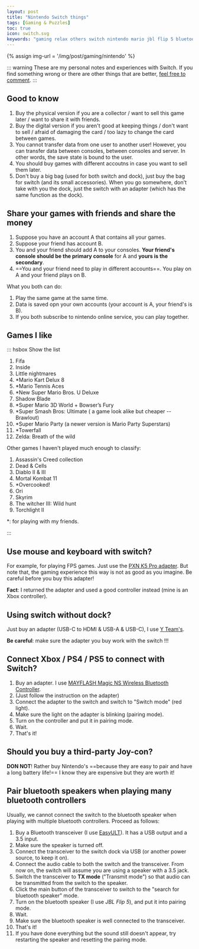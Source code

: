 ```yaml
---
layout: post
title: "Nintendo Switch things"
tags: [Gaming & Puzzles]
toc: true
icon: switch.svg
keywords: "gaming relax others switch nintendo mario jbl flip 5 bluetooth speaker connection controllers transmitter receiver joy-con xbox ps ps4 ps5"
---
```


{% assign img-url = '/img/post/gaming/nintendo' %}

::: warning
These are my personal notes and experiences with Switch. If you find something wrong or there are other things that are better, [feel free to comment](https://github.com/dinhanhthi/dinhanhthi.com/discussions).
:::

## Good to know

1. Buy the physical version if you are a collector / want to sell this game later / want to share it with friends.
2. Buy the digital version if you aren't good at keeping things / don't want to sell / afraid of damaging the card / too lazy to change the card between games.
3. You cannot transfer data from one user to another user! However, you can transfer data between consoles, between consoles and server. In other words, the save state is bound to the user.
4. You should buy games with different accoutns in case you want to sell them later.
5. Don't buy a big bag (used for both switch and dock), just buy the bag for switch (and its small accessories). When you go somewhere, don't take with you the dock, just the switch with an adapter (which has the same function as the dock).

## Share your games with friends and share the money

1. Suppose you have an account A that contains all your games.
2. Suppose your friend has account B.
3. You and your friend should add A to your consoles. **Your friend's console should be the primary console** for A and **yours is the secondary**.
4. ==You and your friend need to play in different accounts==. You play on A and your friend plays on B.

What you both can do:

1. Play the same game at the same time.
2. Data is saved opn your own accounts (your account is A, your friend's is B).
3. If you both subscribe to nintendo online service, you can play together.

## Games I like

::: hsbox Show the list

1. Fifa
2. Inside
3. Little nightmares
4. *Mario Kart Delux 8
5. *Mario Tennis Aces
6. *New Super Mario Bros. U Deluxe
7. Shadow Blade
8. *Super Mario 3D World + Bowser’s Fury
9. *Super Smash Bros: Ultimate ( a game look alike but cheaper -- Brawlout)
10. *Super Mario Party (a newer version is Mario Party Superstars)
11. *Towerfall
12. Zelda: Breath of the wild

Other games I haven't played much enough to classify:

1. Assassin's Creed collection
2. Dead & Cells
3. Diablo II & III
4. Mortal Kombat 11
5. *Overcooked!
6. Ori
7. Skyrim
8. The witcher III: Wild hunt
9. Torchlight II

*: for playing with my friends.

:::

## Use mouse and keyboard with switch?

For example, for playing FPS games. Just use the [PXN K5 Pro adapter](https://www.amazon.fr/gp/product/B08P5L24HZ). But note that, the gaming experience this way is not as good as you imagine. Be careful before you buy this adapter!

**Fact**: I returned the adapter and used a good controller instead (mine is an Xbox controller).

## Using switch without dock?

Just buy an adapter (USB-C to HDMI & USB-A & USB-C), I use [Y Team's](https://www.amazon.fr/gp/product/B07DPDMFGH).

**Be careful**: make sure the adapter you buy work with the switch !!!

## Connect Xbox / PS4 / PS5 to connect with Switch?

1. Buy an adapter. I use [MAYFLASH Magic NS Wireless Bluetooth Controller](https://www.amazon.fr/gp/product/B079B5KHWQ).
2. (Just follow the instruction on the adapter)
3. Connect the adapter to the switch and switch to "Switch mode" (red light).
4. Make sure the light on the adapter is blinking (pairing mode).
5. Turn on the controller and put it in pairing mode.
6. Wait.
7. That's it!

## Should you buy a third-party Joy-con?

**DON NOT**! Rather buy Nintendo's ==because they are easy to pair and have a long battery life!== I know they are expensive but they are worth it!

## Pair bluetooth speakers when playing many bluetooth controllers

Usually, we cannot connect the switch to the bluetooth speaker when playing with multiple bluetooth controllers. Proceed as follows:

1. Buy a Bluetooth transceiver (I use [EasyULT](https://www.amazon.fr/gp/product/B08FRHGV5G/)). It has a USB output and a 3.5 input.
2. Make sure the speaker is turned off.
3. Connect the transceiver to the switch dock via USB (or another power source, to keep it on).
4. Connect the audio cable to both the switch and the transceiver. From now on, the switch will assume you are using a speaker with a 3.5 jack.
5. Switch the transceiver to **TX mode** ("Transmit mode") so that audio can be transmitted from the switch to the speaker.
6. Click the main button of the transceiver to switch to the "search for bluetooth speaker" mode.
7. Turn on the bluetooth speaker (I use *JBL Flip 5*), and put it into pairing mode.
8. Wait.
9. Make sure the bluetooth speaker is well connected to the transceiver.
10. That's it!
11. If you have done everything but the sound still doesn't appear, try restarting the speaker and resetting the pairing mode.